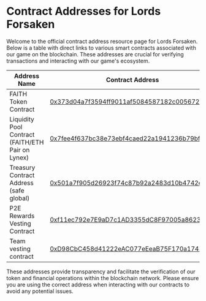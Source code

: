 # Contract Addresses for Lords Forsaken

Welcome to the official contract address resource page for Lords Forsaken. Below is a table with direct links to various smart contracts associated with our game on the blockchain. These addresses are crucial for verifying transactions and interacting with our game's ecosystem.

| Address Name                   | Contract Address                                                                                             |
|-------------------------------|--------------------------------------------------------------------------------------------------------------|
| FAITH Token Contract           | [0x373d04a7f3594ff9011af5084587182c0056721e](https://lineascan.build/token/0x373d04a7f3594ff9011af5084587182c0056721e) |
| Liquidity Pool Contract (FAITH/ETH Pair on Lynex) | [0x7fee4f637bc38e73ebf4caed22a1941236b79bf4](https://lineascan.build/address/0x7fee4f637bc38e73ebf4caed22a1941236b79bf4#code) |
| Treasury Contract Address (safe global)     | [0x501a7f905d26923f74c87b92a2483d10b4742e73](https://lineascan.build/address/0x501a7f905d26923f74c87b92a2483d10b4742e73) |
| P2E Rewards Vesting Contract   | [0xf11ec792e7E9aD7c1AD3355dC8F97005a8623890](https://lineascan.build/token/0xf11ec792e7E9aD7c1AD3355dC8F97005a8623890) |
| Team vesting contract  | [0xD98CbC458d41222eAC077eEeaB75F170a1743A95](https://lineascan.build/token/0xD98CbC458d41222eAC077eEeaB75F170a1743A95) |

These addresses provide transparency and facilitate the verification of our token and financial operations within the blockchain network. Please ensure you are using the correct address when interacting with our contracts to avoid any potential issues.

